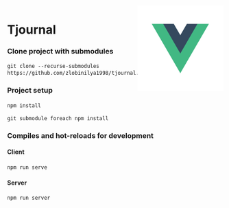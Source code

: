 <img src="logo.png" width="200" align="right" />


# Tjournal
### Clone project with submodules
```
git clone --recurse-submodules https://github.com/zlobinilya1998/tjournal.git
```

### Project setup
```
npm install 
```
```
git submodule foreach npm install
```

### Compiles and hot-reloads for development


#### Client
```
npm run serve
```
#### Server 
```
npm run server
```
